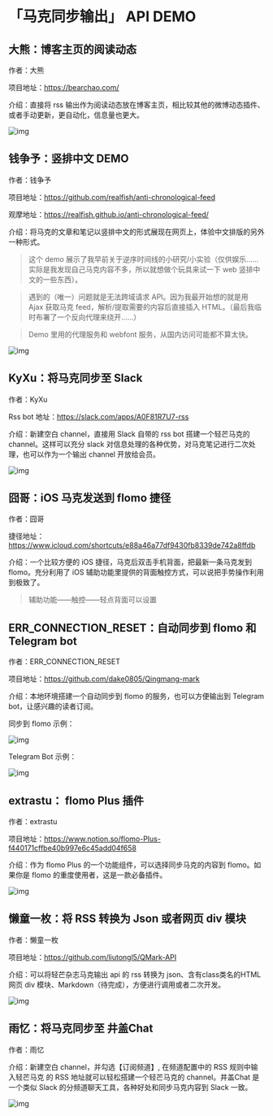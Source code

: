 # 「马克同步输出」 API DEMO 

## 大熊：博客主页的阅读动态

作者：大熊

项目地址：https://bearchao.com/

介绍：直接将 rss 输出作为阅读动态放在博客主页，相比较其他的微博动态插件、或者手动更新，更自动化，信息量也更大。

![img](http://statics01.qingmang.mobi/c6622cf486d3.jpg)





## 钱争予：竖排中文 DEMO

作者：钱争予

项目地址：https://github.com/realfish/anti-chronological-feed

观摩地址：https://realfish.github.io/anti-chronological-feed/

介绍：将马克的文章和笔记以竖排中文的形式展现在网页上，体验中文排版的另外一种形式。

> 这个 demo 展示了我早前关于逆序时间线的小研究/小实验（仅供娱乐……实际是我发现自己马克内容不多，所以就想做个玩具来试一下 web 竖排中文的一些东西）。

> 遇到的（唯一）问题就是无法跨域请求 API。因为我最开始想的就是用 Ajax 获取马克 feed，解析/提取需要的内容后直接插入 HTML。（最后我临时布署了一个反向代理来绕开……）

> Demo 里用的代理服务和 webfont 服务，从国内访问可能都不算太快。



![img](http://statics01.qingmang.mobi/266ff4b486d4.jpg)



## KyXu：将马克同步至 Slack



作者：KyXu

Rss bot 地址：https://slack.com/apps/A0F81R7U7-rss

介绍：新建空白 channel，直接用 Slack 自带的 rss bot 搭建一个轻芒马克的 channel。这样可以充分 slack 对信息处理的各种优势，对马克笔记进行二次处理，也可以作为一个输出 channel 开放给会员。

![img](http://statics01.qingmang.mobi/3aed483886d4.jpg)





## 囧哥：iOS 马克发送到 flomo 捷径

作者：囧哥

捷径地址：https://www.icloud.com/shortcuts/e88a46a77df9430fb8339de742a8ffdb

介绍：一个比较方便的 iOS 捷径，马克后双击手机背面，把最新一条马克发到 flomo。充分利用了 iOS 辅助功能里提供的背面触控方式，可以说把手势操作利用到极致了。

> 辅助功能——触控——轻点背面可以设置





## ERR_CONNECTION_RESET：自动同步到 flomo 和 Telegram bot

作者：ERR_CONNECTION_RESET

项目地址：https://github.com/dake0805/Qingmang-mark

介绍：本地环境搭建一个自动同步到 flomo 的服务，也可以方便输出到 Telegram bot，让感兴趣的读者订阅。

同步到 flomo 示例：

![img](http://statics01.qingmang.mobi/41bccd0a870b.jpg)



Telegram Bot 示例：

![img](http://statics01.qingmang.mobi/3aed483886d4.jpg)



## extrastu： flomo Plus 插件

作者：extrastu

项目地址：https://www.notion.so/flomo-Plus-f440171cffbe40b997e6c45add04f658

介绍：作为 flomo Plus 的一个功能组件，可以选择同步马克的内容到 flomo。如果你是 flomo 的重度使用者，这是一款必备插件。

![img](http://statics01.qingmang.mobi/5588dc16870b.jpg)

## 懒童一枚：将 RSS 转换为 Json 或者网页 div 模块

作者：懒童一枚

项目地址：https://github.com/liutongl5/QMark-API

介绍：可以将轻芒杂志马克输出 api 的 rss 转换为 json、含有class类名的HTML网页 div 模块、Markdown（待完成），方便进行调用或者二次开发。

![img](http://statics01.qingmang.mobi/65db0f30870b.jpg)


## 雨忆：将马克同步至 井盖Chat

作者：雨忆

介绍：新建空白 channel，并勾选【订阅频道】, 在频道配置中的 RSS 规则中输入轻芒马克 的 RSS 地址就可以轻松搭建一个轻芒马克的 channel。井盖Chat 是一个类似 Slack 的分频道聊天工具，各种好处和同步马克内容到 Slack 一致。

![img](https://ark-perm.17173cdn.com/ark/attachments/9f58347b-aace-46a2-9902-964d1f3d34d6.png)


